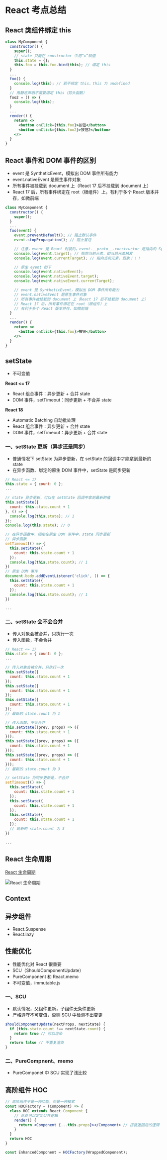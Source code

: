 # React 考点总结
## React 类组件绑定 this
```jsx
class MyComponent {
  constructor() {
    super();
    // state 只能在 constructor 中用“=”赋值
    this.state = {};
    this.foo = this.foo.bind(this); // 绑定 this
  }
  ...
  foo() {
    console.log(this); // 若不绑定 this，this 为 undefined
  }
  // 用静态声明不需要绑定 this（剪头函数）
  foo2 = () => {
    console.log(this);
  }
  ...
  render() {
    return <>
      <button onClick={this.foo}>按钮</button>
      <button onClick={this.foo2}>按钮2</button>
    </>
  }
}
```
## React 事件和 DOM 事件的区别
* event 是 SyntheticEvent，模拟出 DOM 事件所有能力
* event.nativeEvent 是原生事件对象
* 所有事件被挂载到 document 上（React 17 后不挂载到 document 上）
* React 17 后，所有事件绑定在 root（根组件）上。有利于多个 React 版本并存，如微前端
```jsx
class MyComponent {
  constructor() {
    super();
  }
  ...
  foo(event) {
    event.preventDefault(); // 阻止默认事件
    event.stopPropagation(); // 阻止冒泡

    // 注意，event 是 React 封装的，event.__proto__.constructor 是指向的 SyntheticEvent 组合事件
    console.log(event.target); // 指向当前元素，即当前元素触发
    console.log(event.currentTarget); // 指向当前元素，假象！！！

    // 原生 event 如下
    console.log(event.nativeEvent);
    console.log(event.nativeEvent.target);
    console.log(event.nativeEvent.currentTarget);

    // event 是 SyntheticEvent，模拟出 DOM 事件所有能力
    // event.nativeEvent 是原生事件对象
    // 所有事件被挂载到 document 上（React 17 后不挂载到 document 上）
    // React 17 后，所有事件绑定在 root（根组件）上
    // 有利于多个 React 版本并存，如微前端
  }
  ...
  render() {
    return <>
      <button onClick={this.foo}>按钮</button>
    </>
  }
}
```
## setState
* 不可变值

**React <= 17**
* React 组合事件：异步更新 + 合并 state
* DOM 事件，setTimeout：同步更新 + 不合并 state

**React 18**
* Automatic Batching 自动批处理
* React 组合事件：异步更新 + 合并 state
* DOM 事件，setTimeout：异步更新 + 合并 state
### 一、setState 更新（异步还是同步）
* 普通情况下 setState 为异步更新，在 setState 的回调中才能拿到最新的 state
* 在异步函数、绑定的原生 DOM 事件中，setState 是同步更新
```jsx
// React <= 17
this.state = { count: 0 };
...

// state 异步更新，可以在 setState 回调中拿到最新的值
this.setState({
  count: this.state.count + 1
}, () => {
  console.log(this.state); // 1
});
console.log(this.state); // 0

// 在异步函数中、绑定在原生 DOM 事件中，state 同步更新
// 异步函数
setTimeout(() => {
  this.setState({
    count: this.state.count + 1
  });
  console.log(this.state.count); // 1
})
// 原生 DOM 事件
document.body.addEventListener('click', () => {
  this.setState({
    count: this.state.count + 1
  });
  console.log(this.state.count); // 1
})

...
```
### 二、setState 会不会合并
* 传入对象会被合并，只执行一次
* 传入函数，不会合并
```jsx
// React <= 17
this.state = { count: 0 };
...

// 传入对象会被合并，只执行一次
this.setState({
  count: this.state.count + 1
});
this.setState({
  count: this.state.count + 1
});
this.setState({
  count: this.state.count + 1
});
// 最新的 state.count 为 1

// 传入函数，不会合并
this.setState((prev, props) => ({
  count: this.state.count + 1
}));
this.setState((prev, props) => ({
  count: this.state.count + 1
}));
this.setState((prev, props) => ({
  count: this.state.count + 1
}));
// 最新的 state.count 为 3

// setState 为同步更新是，不合并
setTimeout(() => {
  this.setState({
    count: this.state.count + 1
  });
  this.setState({
    count: this.state.count + 1
  });
  this.setState({
    count: this.state.count + 1
  });
  // 最新的 state.count 为 3
})

...
```

## React 生命周期
[React 生命周期](https://projects.wojtekmaj.pl/react-lifecycle-methods-diagram)

![React 生命周期](./assets/React%E7%94%9F%E5%91%BD%E5%91%A8%E6%9C%9F.png)

## Context

## 异步组件
* React.Suspense
* React.lazy

## 性能优化
* 性能优化对 React 很重要
* SCU（ShouldComponentUpdate）
* PureComponent 和 React.memo
* 不可变值，immutable.js
### 一、SCU
* 默认情况，父组件更新，子组件无条件更新
* 严格遵守不可变值，否则 SCU 中检测不出变更
```jsx
shouldComponentUpdate(nextProps, nextState) {
  if (this.state.count !== nextState.count) {
    return true // 可以渲染
  }
  return false // 不重复渲染
}
```
### 二、PureCompnent、memo
* PureComponet 中 SCU 实现了浅比较

## 高阶组件 HOC
```jsx
// 高阶组件不是一种功能，而是一种模式
const HOCFactory = (Component) => {
  class HOC extends React.Component {
    // 此处可以定义公共逻辑
    render() {
      return <Component {...this.props}></Component> // 拼装返回后的逻辑
    }
  }
  return HOC
}

const EnhancedComponent = HOCFactory(WrappedComponent);
```